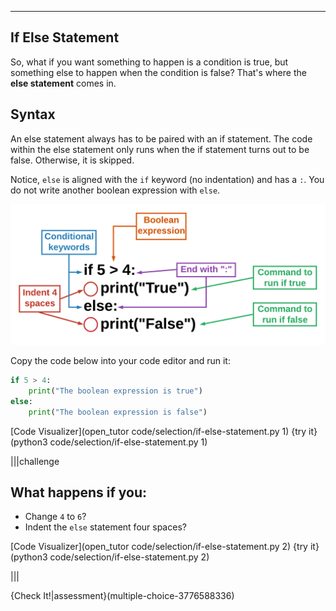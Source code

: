----------

## If Else Statement

So, what if you want something to happen is a condition is true, but something else to happen when the condition is false? That's where the **else statement** comes in.

## Syntax

An else statement always has to be paired with an if statement. The code within the else statement only runs when the if statement turns out to be false. Otherwise, it is skipped.

Notice, `else` is aligned with the `if` keyword (no indentation) and has a `:`. You do not write another boolean expression with `else`.

![If Else Syntax](.guides/images/if-else-statement-syntax.png)

Copy the code below into your code editor and run it:
```python
if 5 > 4:
    print("The boolean expression is true")
else:
    print("The boolean expression is false")
```

[Code Visualizer](open_tutor code/selection/if-else-statement.py 1)
{try it}(python3 code/selection/if-else-statement.py 1)

|||challenge
## What happens if you:
* Change `4` to `6`?
* Indent the `else` statement four spaces?

[Code Visualizer](open_tutor code/selection/if-else-statement.py 2)
{try it}(python3 code/selection/if-else-statement.py 2)

|||

{Check It!|assessment}(multiple-choice-3776588336)
